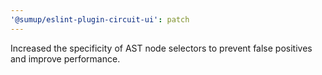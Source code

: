 ```yaml
---
'@sumup/eslint-plugin-circuit-ui': patch
---
```


Increased the specificity of AST node selectors to prevent false positives and improve performance.
